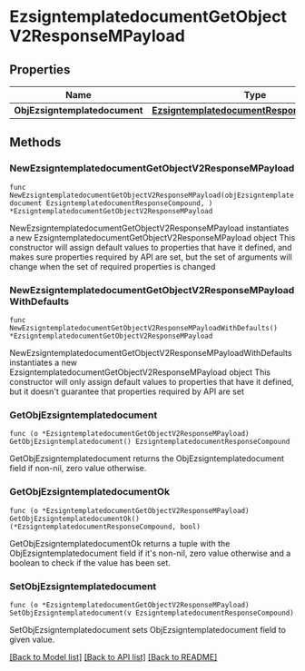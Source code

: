 # EzsigntemplatedocumentGetObjectV2ResponseMPayload

## Properties

Name | Type | Description | Notes
------------ | ------------- | ------------- | -------------
**ObjEzsigntemplatedocument** | [**EzsigntemplatedocumentResponseCompound**](EzsigntemplatedocumentResponseCompound.md) |  | 

## Methods

### NewEzsigntemplatedocumentGetObjectV2ResponseMPayload

`func NewEzsigntemplatedocumentGetObjectV2ResponseMPayload(objEzsigntemplatedocument EzsigntemplatedocumentResponseCompound, ) *EzsigntemplatedocumentGetObjectV2ResponseMPayload`

NewEzsigntemplatedocumentGetObjectV2ResponseMPayload instantiates a new EzsigntemplatedocumentGetObjectV2ResponseMPayload object
This constructor will assign default values to properties that have it defined,
and makes sure properties required by API are set, but the set of arguments
will change when the set of required properties is changed

### NewEzsigntemplatedocumentGetObjectV2ResponseMPayloadWithDefaults

`func NewEzsigntemplatedocumentGetObjectV2ResponseMPayloadWithDefaults() *EzsigntemplatedocumentGetObjectV2ResponseMPayload`

NewEzsigntemplatedocumentGetObjectV2ResponseMPayloadWithDefaults instantiates a new EzsigntemplatedocumentGetObjectV2ResponseMPayload object
This constructor will only assign default values to properties that have it defined,
but it doesn't guarantee that properties required by API are set

### GetObjEzsigntemplatedocument

`func (o *EzsigntemplatedocumentGetObjectV2ResponseMPayload) GetObjEzsigntemplatedocument() EzsigntemplatedocumentResponseCompound`

GetObjEzsigntemplatedocument returns the ObjEzsigntemplatedocument field if non-nil, zero value otherwise.

### GetObjEzsigntemplatedocumentOk

`func (o *EzsigntemplatedocumentGetObjectV2ResponseMPayload) GetObjEzsigntemplatedocumentOk() (*EzsigntemplatedocumentResponseCompound, bool)`

GetObjEzsigntemplatedocumentOk returns a tuple with the ObjEzsigntemplatedocument field if it's non-nil, zero value otherwise
and a boolean to check if the value has been set.

### SetObjEzsigntemplatedocument

`func (o *EzsigntemplatedocumentGetObjectV2ResponseMPayload) SetObjEzsigntemplatedocument(v EzsigntemplatedocumentResponseCompound)`

SetObjEzsigntemplatedocument sets ObjEzsigntemplatedocument field to given value.



[[Back to Model list]](../README.md#documentation-for-models) [[Back to API list]](../README.md#documentation-for-api-endpoints) [[Back to README]](../README.md)


